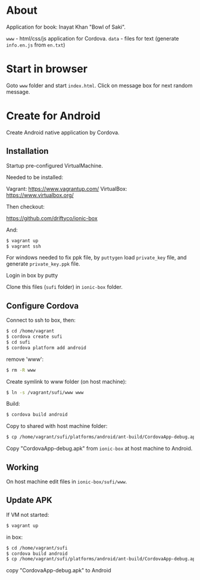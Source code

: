 About
=====

Application for book: Inayat Khan "Bowl of Saki".

`www` - html/css/js application for Cordova.
`data` - files for text (generate `info.en.js` from `en.txt`)

Start in browser
================

Goto `www` folder and start `index.html`. Click on message box for next random message.


Create for Android
==================

Create Android native application by Cordova.

Installation
------------

Startup pre-configured VirtualMachine.

Needed to be installed:

Vagrant: https://www.vagrantup.com/
VirtualBox: https://www.virtualbox.org/


Then checkout:

https://github.com/driftyco/ionic-box

And:

```bash
$ vagrant up
$ vagrant ssh
```

For windows needed to fix ppk file, by `puttygen` load `private_key` file, 
and generate `private_key.ppk` file.

Login in box by putty


Clone this files (`sufi` folder) in `ionic-box` folder.


Configure Cordova
-----------------

Connect to ssh to box, then:


```bash
$ cd /home/vagrant
$ cordova create sufi
$ cd sufi
$ cordova platform add android
```

remove 'www':
```bash
$ rm -R www
```

Create symlink to www folder (on host machine):

```bash
$ ln -s /vagrant/sufi/www www
```

Build:

```bash
$ cordova build android
```

Copy to shared with host machine folder:

```bash
$ cp /home/vagrant/sufi/platforms/android/ant-build/CordovaApp-debug.apk /vagrant/CordovaApp-debug.apk
```

Copy "CordovaApp-debug.apk" from `ionic-box` at host machine to Android.


Working
-------

On host machine edit files in `ionic-box/sufi/www`.


Update APK
----------

If VM not started:

```bash
$ vagrant up
```

in box:

```bash
$ cd /home/vagrant/sufi
$ cordova build android
$ cp /home/vagrant/sufi/platforms/android/ant-build/CordovaApp-debug.apk /vagrant/CordovaApp-debug.apk
```

copy "CordovaApp-debug.apk" to Android
